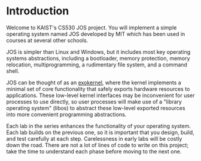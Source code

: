 # Introduction

Welcome to KAIST's CS530 JOS project. You will implement a simple operating system named JOS developed by MIT which has been used in courses at several other schools.

JOS is simpler than Linux and Windows, but it includes most key operating systems abstractions, including a bootloader, memory protection, memory relocation, multiprogramming, a rudimentary file system, and a command shell.

JOS can be thought of as an [exokernel](https://pdos.csail.mit.edu/6.828/2008/readings/engler95exokernel.pdf), where the kernel implements a minimal set of core functionality that safely exports hardware resources to applications. These low-level kernel interfaces may be inconvenient for user processes to use directly, so user processes will make use of a "library operating system" (libos) to abstract these low-level exported resources into more convenient programming abstractions.

Each lab in the series enhances the functionality of your operating system. Each lab builds on the previous one, so it is important that you design, build, and test carefully at each step. Carelessness in early labs will be costly down the road. There are not a lot of lines of code to write on this project; take the time to understand each phase before moving to the next one.
